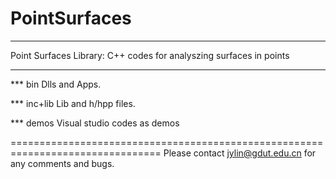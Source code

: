 # PointSurfaces
********************************************************************************
Point Surfaces Library: C++ codes for analyszing surfaces in points
********************************************************************************

*** bin 
Dlls and Apps.

*** inc+lib 
Lib and h/hpp files.

*** demos 
Visual studio codes as demos

================================================================================
Please contact jylin@gdut.edu.cn for any comments and bugs.
